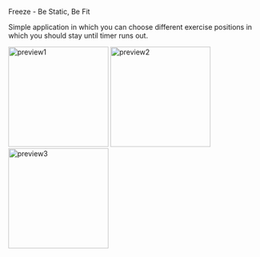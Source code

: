 Freeze - Be Static, Be Fit

Simple application in which you can choose different exercise positions in which you should stay until timer runs out.

<p float="left">
<img src="image1.jpg" alt="preview1" width="200">
<img src="image2.jpg" alt="preview2" width="200">
<img src="image3.jpg" alt="preview3" width="200">
</p>
